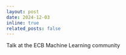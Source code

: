 ```yaml
---
layout: post
date: 2024-12-03
inline: true
related_posts: false
---
```


Talk at the ECB Machine Learning community
